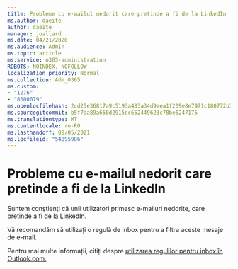 ```yaml
---
title: Probleme cu e-mailul nedorit care pretinde a fi de la LinkedIn
ms.author: daeite
author: daeite
manager: joallard
ms.date: 04/21/2020
ms.audience: Admin
ms.topic: article
ms.service: o365-administration
ROBOTS: NOINDEX, NOFOLLOW
localization_priority: Normal
ms.collection: Adm_O365
ms.custom:
- "1276"
- "8000079"
ms.openlocfilehash: 2cd25e36817a9c5193a483a34d9aea1f209e8e7971c180772b32a9552ee67222
ms.sourcegitcommit: b5f7da89a650d2915dc652449623c78be6247175
ms.translationtype: MT
ms.contentlocale: ro-RO
ms.lasthandoff: 08/05/2021
ms.locfileid: "54095986"
---
```

# <a name="issues-with-junk-email-claiming-to-be-from-linkedin"></a>Probleme cu e-mailul nedorit care pretinde a fi de la LinkedIn

Suntem conștienți că unii utilizatori primesc e-mailuri nedorite, care pretinde a fi de la LinkedIn.

Vă recomandăm să utilizați o regulă de inbox pentru a filtra aceste mesaje de e-mail.

Pentru mai multe informații, citiți despre [utilizarea regulilor pentru inbox în Outlook.com.](https://support.office.com/article/4b094371-a5d7-49bd-8b1b-4e4896a7cc5d?wt.mc_id=Office_Outlook_com_Alchemy)